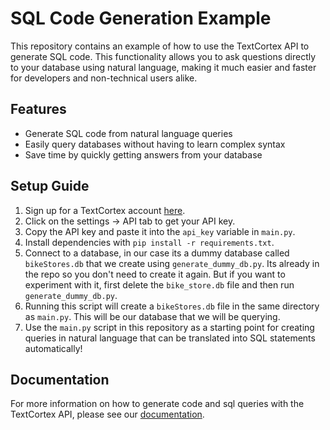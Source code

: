 # SQL Code Generation Example

This repository contains an example of how to use the TextCortex API to generate SQL code.
This functionality allows you to ask questions directly to your database using natural language, making it much easier
and faster for developers and non-technical users alike.

## Features

* Generate SQL code from natural language queries
* Easily query databases without having to learn complex syntax
* Save time by quickly getting answers from your database

## Setup Guide

1. Sign up for a TextCortex account [here](https://app.textcortex.com/user/dashboard).
2. Click on the settings -> API tab to get your API key.
3. Copy the API key and paste it into the `api_key` variable in `main.py`.
4. Install dependencies with `pip install -r requirements.txt`.
5. Connect to a database, in our case its a dummy database called `bikeStores.db` that we create
   using `generate_dummy_db.py`. Its already in the repo so you don't need to create it again. But if you want to
   experiment with it, first delete the `bike_store.db` file and then run `generate_dummy_db.py`.
6. Running this script will create a `bikeStores.db` file in the same directory as `main.py`. This will be our database
   that we will be querying.
7. Use the `main.py` script in this repository as a starting point for creating queries in natural language that can be
   translated into SQL statements automatically!

## Documentation

For more information on how to generate code and sql queries with the TextCortex API, please see
our [documentation](https://docs.textcortex.com).
